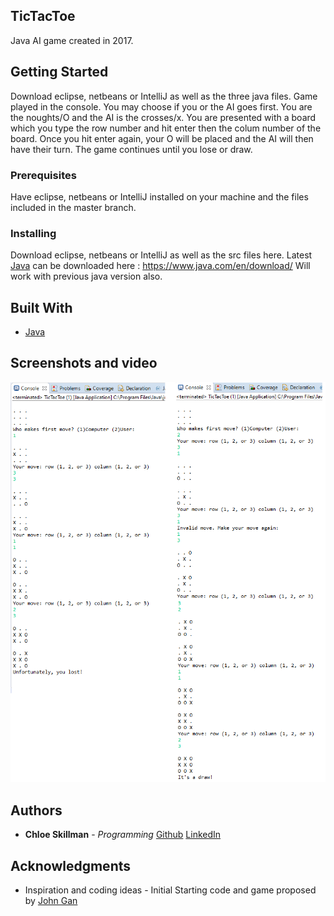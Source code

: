 ## TicTacToe

Java AI game created in 2017. 

## Getting Started

Download eclipse, netbeans or IntelliJ as well as the three java files.
Game played in the console. 
You may choose  if you or the AI goes first.
You are the noughts/O and the AI is the crosses/x.
You are presented with a board which you type the row number and hit enter then the colum number of the board.
Once you hit enter again, your O will be placed and the AI will then have their turn. 
The game continues until you lose or draw.
 
### Prerequisites

Have eclipse, netbeans or IntelliJ installed on your machine and the files included in the master branch.

### Installing

Download eclipse, netbeans or IntelliJ as well as the src files here.
Latest [Java](https://www.java.com/en/download/) can be downloaded here : https://www.java.com/en/download/
Will work with previous java version also. 

## Built With

* [Java](https://www.java.com/en/download/) 

## Screenshots and video

![Game](https://raw.githubusercontent.com/ChloeLS/TicTacToeAI/master/LoseAndDraw.png)


## Authors

* **Chloe Skillman** - *Programming* [Github](https://github.com/ChloeLS)
                          [LinkedIn](https://www.linkedin.com/in/chloe-skillman-b80941183/)

## Acknowledgments

* Inspiration and coding ideas - Initial Starting code and game proposed by [John Gan](https://www.essex.ac.uk/people/ganjo00207/john-gan)
